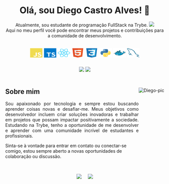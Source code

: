 <div align="center">
<h1>Olá, sou Diego Castro Alves! 👋</h1>

Atualmente, sou estudante de programação FullStack na Trybe. <a href="https://www.betrybe.com" target="_blank"><img src="https://t1.gstatic.com/faviconV2?client=SOCIAL&type=FAVICON&fallback_opts=TYPE,SIZE,URL&url=https://www.betrybe.com/&size=16"></a><br>Aqui no meu perfil você pode encontrar meus projetos e contribuições para a comunidade de desenvolvimento.

<div style="display: inline_block"><br>
  <img align="center" alt="Diego-Js" height="30" width="40" src="https://raw.githubusercontent.com/devicons/devicon/master/icons/javascript/javascript-plain.svg">
  <img align="center" alt="Diego-Ts" height="30" width="40" src="https://raw.githubusercontent.com/devicons/devicon/master/icons/typescript/typescript-plain.svg">
  <img align="center" alt="Diego-React" height="30" width="40" src="https://raw.githubusercontent.com/devicons/devicon/master/icons/react/react-original.svg">
  <img align="center" alt="Diego-HTML" height="30" width="40" src="https://raw.githubusercontent.com/devicons/devicon/master/icons/html5/html5-original.svg">
  <img align="center" alt="Diego-CSS" height="30" width="40" src="https://raw.githubusercontent.com/devicons/devicon/master/icons/css3/css3-original.svg">
  <img align="center" alt="Diego-Python" height="30" width="40" src="https://raw.githubusercontent.com/devicons/devicon/master/icons/python/python-original.svg">
  <img align="center" alt="Diego-Docker" height="30" width="40" src="https://raw.githubusercontent.com/devicons/devicon/master/icons/docker/docker-original.svg">
  <img align="center" alt="Diego-MySql" height="30" width="40" src="https://raw.githubusercontent.com/devicons/devicon/master/icons/mysql/mysql-original.svg">

</div>

##

<div>
  <a href="https://www.linkedin.com/in/diego-castro-alves/" target="_blank"><img src="https://img.shields.io/badge/-LinkedIn-%230077B5?style=for-the-badge&logo=linkedin&logoColor=white" target="_blank"></a>
  <a href="https://www.instagram.com/diego.castroow/" target="_blank"><img src="https://img.shields.io/badge/-Instagram-%23E4405F?style=for-the-badge&logo=instagram&logoColor=white" target="_blank"></a>
   
</div>
</div>
<br>

<div>
<img align="right" alt="Diego-pic" height="200" src="https://cdn.discordapp.com/attachments/961693429480448070/1065779301993168967/githubImg.png">

## Sobre mim

<p align="justify">
Sou apaixonado por tecnologia e sempre estou buscando aprender coisas novas e desafiar-me. Meus objetivos como desenvolvedor incluem criar soluções inovadoras e trabalhar em projetos que possam impactar positivamente a sociedade. Estudando na Trybe, tenho a oportunidade de me desenvolver e aprender com uma comunidade incrível de estudantes e profissionais.

Sinta-se à vontade para entrar em contato ou conectar-se comigo, estou sempre aberto a novas oportunidades de colaboração ou discussão.

</p>
</div>

##

<br>

<div align="center">
  <picture>
    <source media="(prefers-color-scheme: dark)" height="160em" srcset="https://github-readme-stats.vercel.app/api?username=diegocastroalves&show_icons=true&include_all_commits=true&count_private=true&theme=react">
    <img height="160em" src="https://github-readme-stats.vercel.app/api?username=diegocastroalves&show_icons=true&include_all_commits=true&count_private=true&theme=swift">
  </picture>
  &nbsp;&nbsp;&nbsp;
  <picture>
    <source media="(prefers-color-scheme: dark)" align="left" height="160em" srcset="https://github-readme-stats.vercel.app/api/top-langs/?username=diegocastroalves&layout=compact&langs_count=7&theme=react">
    <img height="160em" src="https://github-readme-stats.vercel.app/api/top-langs/?username=diegocastroalves&layout=compact&langs_count=7&theme=swift">
  </picture>
</div>

